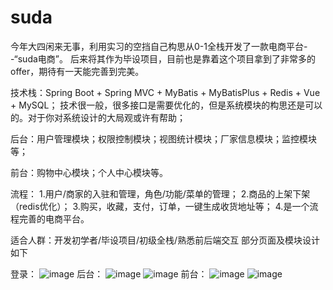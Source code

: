 # suda
今年大四闲来无事，利用实习的空挡自己构思从0-1全栈开发了一款电商平台--“suda电商”。
后来将其作为毕设项目，目前也是靠着这个项目拿到了非常多的offer，期待有一天能完善到完美。

技术栈：Spring Boot + Spring MVC + MyBatis + MyBatisPlus + Redis + Vue + MySQL；
技术很一般，很多接口是需要优化的，但是系统模块的构思还是可以的。对于你对系统设计的大局观或许有帮助；

后台：用户管理模块；权限控制模块；视图统计模块；厂家信息模块；监控模块等；

前台：购物中心模块；个人中心模块等。

流程：
1.用户/商家的入驻和管理，角色/功能/菜单的管理；
2.商品的上架下架（redis优化）；
3.购买，收藏，支付，订单，一键生成收货地址等；
4.是一个流程完善的电商平台。

适合人群：开发初学者/毕设项目/初级全栈/熟悉前后端交互
部分页面及模块设计如下

登录：
![image](https://github.com/user-attachments/assets/a7fc1e04-47de-4537-8ede-255a8d951fa9)
后台：
![image](https://github.com/user-attachments/assets/48f0935c-9ff8-4d0f-8d1a-001e283cfd50)
![image](https://github.com/user-attachments/assets/18b6bbaa-02fc-4671-9452-cc902a0c6f65)
前台：
![image](https://github.com/user-attachments/assets/cf2d6b52-c5e2-4a54-83f1-2300513b4151)
![image](https://github.com/user-attachments/assets/2b45e89d-cb6d-4f3f-9815-ef6073d4036f)
